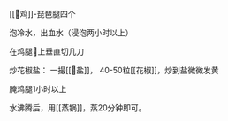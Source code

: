 [[🐔鸡]]-琵琶腿四个

泡冷水，出血水（浸泡两小时以上）

在鸡腿🍗上垂直切几刀

炒花椒盐： 一撮[[🧂盐]]， 40-50粒[[花椒]]，炒到盐微微发黄

腌鸡腿1小时以上

水沸腾后，用[[蒸锅]]，蒸20分钟即可。